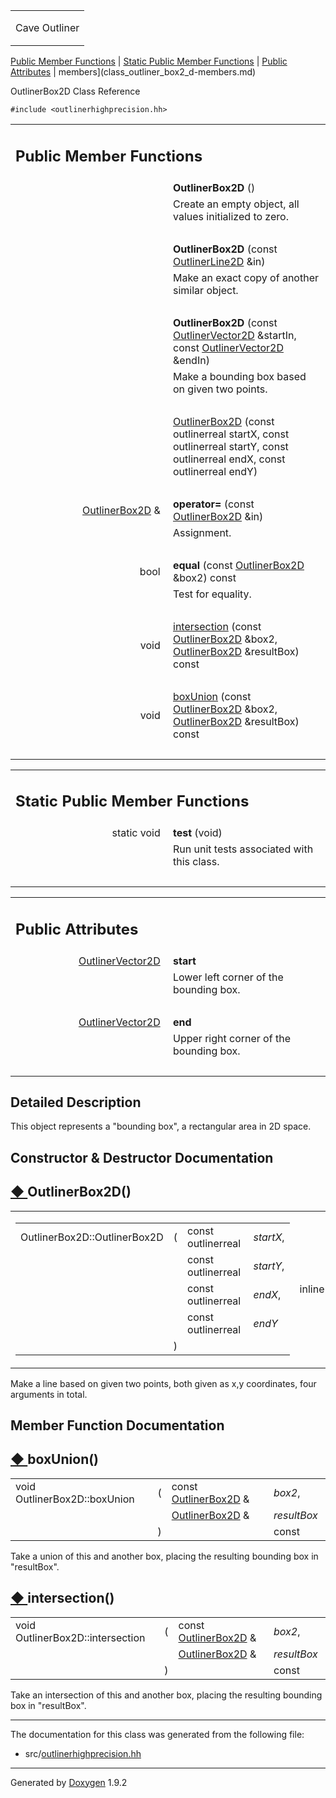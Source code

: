 <table data-cellspacing="0" data-cellpadding="0">
<colgroup>
<col style="width: 100%" />
</colgroup>
<tbody>
<tr class="odd" style="height: 56px;">
<td id="projectalign" style="padding-left: 0.5em"><div id="projectname">
Cave Outliner
</div></td>
</tr>
</tbody>
</table>

[Public Member Functions](#pub-methods) | [Static Public Member
Functions](#pub-static-methods) | [Public Attributes](#pub-attribs) |
 members](class_outliner_box2_d-members.md)

OutlinerBox2D Class Reference

`#include <outlinerhighprecision.hh>`

<table class="memberdecls">
<colgroup>
<col style="width: 50%" />
<col style="width: 50%" />
</colgroup>
<tbody>
<tr class="odd heading">
<td colspan="2"><h2 id="public-member-functions" class="groupheader"><span id="pub-methods"></span> Public Member Functions</h2></td>
</tr>
<tr class="even memitem:afd80d51de4976ed91fbd63fcf5332ad0">
<td style="text-align: right;" class="memItemLeft" data-valign="top"><span id="afd80d51de4976ed91fbd63fcf5332ad0"></span>  </td>
<td class="memItemRight" data-valign="bottom"><strong>OutlinerBox2D</strong> ()</td>
</tr>
<tr class="odd memdesc:afd80d51de4976ed91fbd63fcf5332ad0">
<td class="mdescLeft"> </td>
<td class="mdescRight">Create an empty object, all values initialized to zero.<br />
</td>
</tr>
<tr class="even separator:afd80d51de4976ed91fbd63fcf5332ad0">
<td colspan="2" class="memSeparator"> </td>
</tr>
<tr class="odd memitem:a77672a7d5994f41c4b8d4c56c06725f1">
<td style="text-align: right;" class="memItemLeft" data-valign="top"><span id="a77672a7d5994f41c4b8d4c56c06725f1"></span>  </td>
<td class="memItemRight" data-valign="bottom"><strong>OutlinerBox2D</strong> (const <a href="https://github.com/jariarkko/cave-outliner/blob/master/doc/class_outliner_line2_d.md" class="el">OutlinerLine2D</a> &amp;in)</td>
</tr>
<tr class="even memdesc:a77672a7d5994f41c4b8d4c56c06725f1">
<td class="mdescLeft"> </td>
<td class="mdescRight">Make an exact copy of another similar object.<br />
</td>
</tr>
<tr class="odd separator:a77672a7d5994f41c4b8d4c56c06725f1">
<td colspan="2" class="memSeparator"> </td>
</tr>
<tr class="even memitem:acbb553458d1bae36f7a920d4bacd0a16">
<td style="text-align: right;" class="memItemLeft" data-valign="top"><span id="acbb553458d1bae36f7a920d4bacd0a16"></span>  </td>
<td class="memItemRight" data-valign="bottom"><strong>OutlinerBox2D</strong> (const <a href="https://github.com/jariarkko/cave-outliner/blob/master/doc/class_outliner_vector2_d.md" class="el">OutlinerVector2D</a> &amp;startIn, const <a href="https://github.com/jariarkko/cave-outliner/blob/master/doc/class_outliner_vector2_d.md" class="el">OutlinerVector2D</a> &amp;endIn)</td>
</tr>
<tr class="odd memdesc:acbb553458d1bae36f7a920d4bacd0a16">
<td class="mdescLeft"> </td>
<td class="mdescRight">Make a bounding box based on given two points.<br />
</td>
</tr>
<tr class="even separator:acbb553458d1bae36f7a920d4bacd0a16">
<td colspan="2" class="memSeparator"> </td>
</tr>
<tr class="odd memitem:ac5df1a466dedeb376a8eeb724288eb84">
<td style="text-align: right;" class="memItemLeft" data-valign="top"> </td>
<td class="memItemRight" data-valign="bottom"><a href="https://github.com/jariarkko/cave-outliner/blob/master/doc/class_outliner_box2_d.md#ac5df1a466dedeb376a8eeb724288eb84" class="el">OutlinerBox2D</a> (const outlinerreal startX, const outlinerreal startY, const outlinerreal endX, const outlinerreal endY)</td>
</tr>
<tr class="even separator:ac5df1a466dedeb376a8eeb724288eb84">
<td colspan="2" class="memSeparator"> </td>
</tr>
<tr class="odd memitem:aeb8a3d57a4fda13948e9844ad7b36bba">
<td style="text-align: right;" class="memItemLeft" data-valign="top"><span id="aeb8a3d57a4fda13948e9844ad7b36bba"></span> <a href="https://github.com/jariarkko/cave-outliner/blob/master/doc/class_outliner_box2_d.md" class="el">OutlinerBox2D</a> &amp; </td>
<td class="memItemRight" data-valign="bottom"><strong>operator=</strong> (const <a href="https://github.com/jariarkko/cave-outliner/blob/master/doc/class_outliner_box2_d.md" class="el">OutlinerBox2D</a> &amp;in)</td>
</tr>
<tr class="even memdesc:aeb8a3d57a4fda13948e9844ad7b36bba">
<td class="mdescLeft"> </td>
<td class="mdescRight">Assignment.<br />
</td>
</tr>
<tr class="odd separator:aeb8a3d57a4fda13948e9844ad7b36bba">
<td colspan="2" class="memSeparator"> </td>
</tr>
<tr class="even memitem:ae7909e320812130d353ad424607e12a7">
<td style="text-align: right;" class="memItemLeft" data-valign="top"><span id="ae7909e320812130d353ad424607e12a7"></span> bool </td>
<td class="memItemRight" data-valign="bottom"><strong>equal</strong> (const <a href="https://github.com/jariarkko/cave-outliner/blob/master/doc/class_outliner_box2_d.md" class="el">OutlinerBox2D</a> &amp;box2) const</td>
</tr>
<tr class="odd memdesc:ae7909e320812130d353ad424607e12a7">
<td class="mdescLeft"> </td>
<td class="mdescRight">Test for equality.<br />
</td>
</tr>
<tr class="even separator:ae7909e320812130d353ad424607e12a7">
<td colspan="2" class="memSeparator"> </td>
</tr>
<tr class="odd memitem:a3a8e08ddb95dd75a40d0607c64d70d33">
<td style="text-align: right;" class="memItemLeft" data-valign="top">void </td>
<td class="memItemRight" data-valign="bottom"><a href="https://github.com/jariarkko/cave-outliner/blob/master/doc/class_outliner_box2_d.md#a3a8e08ddb95dd75a40d0607c64d70d33" class="el">intersection</a> (const <a href="https://github.com/jariarkko/cave-outliner/blob/master/doc/class_outliner_box2_d.md" class="el">OutlinerBox2D</a> &amp;box2, <a href="https://github.com/jariarkko/cave-outliner/blob/master/doc/class_outliner_box2_d.md" class="el">OutlinerBox2D</a> &amp;resultBox) const</td>
</tr>
<tr class="even separator:a3a8e08ddb95dd75a40d0607c64d70d33">
<td colspan="2" class="memSeparator"> </td>
</tr>
<tr class="odd memitem:aacd004948e4007f3f0d30370b63655bf">
<td style="text-align: right;" class="memItemLeft" data-valign="top">void </td>
<td class="memItemRight" data-valign="bottom"><a href="https://github.com/jariarkko/cave-outliner/blob/master/doc/class_outliner_box2_d.md#aacd004948e4007f3f0d30370b63655bf" class="el">boxUnion</a> (const <a href="https://github.com/jariarkko/cave-outliner/blob/master/doc/class_outliner_box2_d.md" class="el">OutlinerBox2D</a> &amp;box2, <a href="https://github.com/jariarkko/cave-outliner/blob/master/doc/class_outliner_box2_d.md" class="el">OutlinerBox2D</a> &amp;resultBox) const</td>
</tr>
<tr class="even separator:aacd004948e4007f3f0d30370b63655bf">
<td colspan="2" class="memSeparator"> </td>
</tr>
</tbody>
</table>

<table class="memberdecls">
<colgroup>
<col style="width: 50%" />
<col style="width: 50%" />
</colgroup>
<tbody>
<tr class="odd heading">
<td colspan="2"><h2 id="static-public-member-functions" class="groupheader"><span id="pub-static-methods"></span> Static Public Member Functions</h2></td>
</tr>
<tr class="even memitem:ae30c2b3cc74f2dd6d577f3605593ef1f">
<td style="text-align: right;" class="memItemLeft" data-valign="top"><span id="ae30c2b3cc74f2dd6d577f3605593ef1f"></span> static void </td>
<td class="memItemRight" data-valign="bottom"><strong>test</strong> (void)</td>
</tr>
<tr class="odd memdesc:ae30c2b3cc74f2dd6d577f3605593ef1f">
<td class="mdescLeft"> </td>
<td class="mdescRight">Run unit tests associated with this class.<br />
</td>
</tr>
<tr class="even separator:ae30c2b3cc74f2dd6d577f3605593ef1f">
<td colspan="2" class="memSeparator"> </td>
</tr>
</tbody>
</table>

<table class="memberdecls">
<colgroup>
<col style="width: 50%" />
<col style="width: 50%" />
</colgroup>
<tbody>
<tr class="odd heading">
<td colspan="2"><h2 id="public-attributes" class="groupheader"><span id="pub-attribs"></span> Public Attributes</h2></td>
</tr>
<tr class="even memitem:abee81ccc4fac6434dfd0b369375ff21c">
<td style="text-align: right;" class="memItemLeft" data-valign="top"><span id="abee81ccc4fac6434dfd0b369375ff21c"></span> <a href="https://github.com/jariarkko/cave-outliner/blob/master/doc/class_outliner_vector2_d.md" class="el">OutlinerVector2D</a> </td>
<td class="memItemRight" data-valign="bottom"><strong>start</strong></td>
</tr>
<tr class="odd memdesc:abee81ccc4fac6434dfd0b369375ff21c">
<td class="mdescLeft"> </td>
<td class="mdescRight">Lower left corner of the bounding box.<br />
</td>
</tr>
<tr class="even separator:abee81ccc4fac6434dfd0b369375ff21c">
<td colspan="2" class="memSeparator"> </td>
</tr>
<tr class="odd memitem:a4152c9f6a809fa7f707d09251b0928eb">
<td style="text-align: right;" class="memItemLeft" data-valign="top"><span id="a4152c9f6a809fa7f707d09251b0928eb"></span> <a href="https://github.com/jariarkko/cave-outliner/blob/master/doc/class_outliner_vector2_d.md" class="el">OutlinerVector2D</a> </td>
<td class="memItemRight" data-valign="bottom"><strong>end</strong></td>
</tr>
<tr class="even memdesc:a4152c9f6a809fa7f707d09251b0928eb">
<td class="mdescLeft"> </td>
<td class="mdescRight">Upper right corner of the bounding box.<br />
</td>
</tr>
<tr class="odd separator:a4152c9f6a809fa7f707d09251b0928eb">
<td colspan="2" class="memSeparator"> </td>
</tr>
</tbody>
</table>

<span id="details"></span>

## Detailed Description

This object represents a "bounding box", a rectangular area in 2D space.

## Constructor & Destructor Documentation

<span id="ac5df1a466dedeb376a8eeb724288eb84"></span>

## <span class="permalink">[◆ ](#ac5df1a466dedeb376a8eeb724288eb84)</span>OutlinerBox2D()

<table class="mlabels">
<colgroup>
<col style="width: 50%" />
<col style="width: 50%" />
</colgroup>
<tbody>
<tr class="odd">
<td class="mlabels-left"><table class="memname">
<tbody>
<tr class="odd">
<td class="memname">OutlinerBox2D::OutlinerBox2D</td>
<td>(</td>
<td class="paramtype">const outlinerreal </td>
<td class="paramname"><em>startX</em>,</td>
</tr>
<tr class="even">
<td class="paramkey"></td>
<td></td>
<td class="paramtype">const outlinerreal </td>
<td class="paramname"><em>startY</em>,</td>
</tr>
<tr class="odd">
<td class="paramkey"></td>
<td></td>
<td class="paramtype">const outlinerreal </td>
<td class="paramname"><em>endX</em>,</td>
</tr>
<tr class="even">
<td class="paramkey"></td>
<td></td>
<td class="paramtype">const outlinerreal </td>
<td class="paramname"><em>endY</em> </td>
</tr>
<tr class="odd">
<td></td>
<td>)</td>
<td></td>
<td></td>
</tr>
</tbody>
</table></td>
<td class="mlabels-right"><span class="mlabels"><span class="mlabel">inline</span></span></td>
</tr>
</tbody>
</table>

Make a line based on given two points, both given as x,y coordinates,
four arguments in total.

## Member Function Documentation

<span id="aacd004948e4007f3f0d30370b63655bf"></span>

## <span class="permalink">[◆ ](#aacd004948e4007f3f0d30370b63655bf)</span>boxUnion()

<table class="memname">
<tbody>
<tr class="odd">
<td class="memname">void OutlinerBox2D::boxUnion</td>
<td>(</td>
<td class="paramtype">const <a href="https://github.com/jariarkko/cave-outliner/blob/master/doc/class_outliner_box2_d.md" class="el">OutlinerBox2D</a> &amp; </td>
<td class="paramname"><em>box2</em>,</td>
</tr>
<tr class="even">
<td class="paramkey"></td>
<td></td>
<td class="paramtype"><a href="https://github.com/jariarkko/cave-outliner/blob/master/doc/class_outliner_box2_d.md" class="el">OutlinerBox2D</a> &amp; </td>
<td class="paramname"><em>resultBox</em> </td>
</tr>
<tr class="odd">
<td></td>
<td>)</td>
<td></td>
<td>const</td>
</tr>
</tbody>
</table>

Take a union of this and another box, placing the resulting bounding box
in "resultBox".

<span id="a3a8e08ddb95dd75a40d0607c64d70d33"></span>

## <span class="permalink">[◆ ](#a3a8e08ddb95dd75a40d0607c64d70d33)</span>intersection()

<table class="memname">
<tbody>
<tr class="odd">
<td class="memname">void OutlinerBox2D::intersection</td>
<td>(</td>
<td class="paramtype">const <a href="https://github.com/jariarkko/cave-outliner/blob/master/doc/class_outliner_box2_d.md" class="el">OutlinerBox2D</a> &amp; </td>
<td class="paramname"><em>box2</em>,</td>
</tr>
<tr class="even">
<td class="paramkey"></td>
<td></td>
<td class="paramtype"><a href="https://github.com/jariarkko/cave-outliner/blob/master/doc/class_outliner_box2_d.md" class="el">OutlinerBox2D</a> &amp; </td>
<td class="paramname"><em>resultBox</em> </td>
</tr>
<tr class="odd">
<td></td>
<td>)</td>
<td></td>
<td>const</td>
</tr>
</tbody>
</table>

Take an intersection of this and another box, placing the resulting
bounding box in "resultBox".

------------------------------------------------------------------------

The documentation for this class was generated from the following file:

-   src/<a href="outlinerhighprecision_8hh_source.md" class="el">outlinerhighprecision.hh</a>

------------------------------------------------------------------------

<span class="small">Generated
by [Doxygen](https://www.doxygen.org/index.md)
1.9.2</span>
